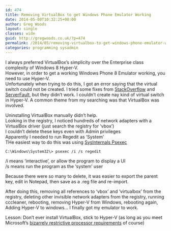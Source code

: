 ```yaml
---
id: 474
title: Removing VirtualBox to get Windows Phone Emulator Working
date: 2014-05-08T10:32:25+00:00
author: Greg Woods
layout: single
classes: wide
guid: http://gregwoods.co.uk/?p=474
permalink: /2014/05/removing-virtualbox-to-get-windows-phone-emulator-working/
categories: programming sysadmin
---
```

I always preferred VirtualBox&#8217;s simplicity over the Enterprise class complexity of Windows 8 Hyper-V.  
However, in order to get a working Windows Phone 8 Emulator working, you need to use Hyper-V.  
Unfortunately when trying to do this, I got an error saying that the virtual switch could not be created. I tried some fixes from <a href="http://stackoverflow.com/questions/13149509/windows-phone-8-emulator-error-something-happened-while-creating-a-switch" title="StackOverflow Question" target="_blank">StackOverflow</a> and <a href="http://superuser.com/questions/247392/unable-to-uninstall-virtualbox-network-drivers" title="superuser question" target="_blank">ServerFault</a>, but they didn&#8217;t work. I couldn&#8217;t create nay kind of virtual switch in Hyper-V. A common theme from my searching was that VirtualBox was involved.

Uninstalling VirtualBox manually didn&#8217;t help.  
Looking in the registry, I noticed hundreds of network adapters with a VirtualBox driver (just search the registry for &#8216;vbox&#8217;)  
I couldn&#8217;t delete these keys even with Admin privileges  
Apparently I needed to run Regedit as &#8216;System&#8217;  
THe easiest way to do this was using <a href="http://live.sysinternals.com/" title="sysinternals live" target="_blank">SysInternals Psexec</a>

`C:\Windows\System32\> psexec /i /s regedit`

/i means &#8216;interactive&#8217;, or allow the program to display a UI  
/s means run the program as the &#8216;system&#8217; user

Because there were so many to delete, it was easier to export the parent key, edit in Notepad, then save as a .reg file and re-import.

After doing this, removing all references to &#8216;vbox&#8217; and &#8216;virtualbox&#8217; from the registry, deleting other invisible network adapters from the registry, running cccleaner, rebooting, removing Hyper-V from Windows, rebooting again, Adding Hyper-V to windows&#8230; I finally got my emulator to work.

Lesson: Don&#8217;t ever install VirtualBox, stick to Hyper-V (as long as you meet Microsoft&#8217;s <a href="http://social.technet.microsoft.com/wiki/contents/articles/1401.hyper-v-list-of-slat-capable-cpus-for-hosts.aspx" title="Hyper-V hardware requirements" target="_blank">bizarrely restrictive processor requirements</a> of course)